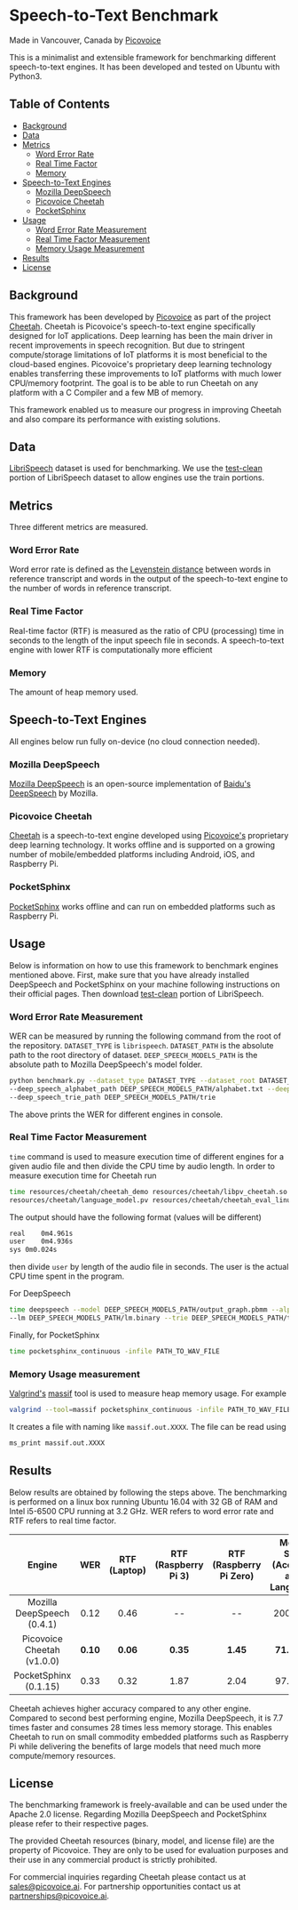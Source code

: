 # Speech-to-Text Benchmark

Made in Vancouver, Canada by [Picovoice](https://picovoice.ai)

This is a minimalist and extensible framework for benchmarking different speech-to-text engines. It has been developed
and tested on Ubuntu with Python3.

## Table of Contents

* [Background](#background)
* [Data](#data)
* [Metrics](#metrics)
    * [Word Error Rate](#word-error-rate)
    * [Real Time Factor](#real-time-factor)
    * [Memory](#memory)
* [Speech-to-Text Engines](#speech-to-text-engines)
    * [Mozilla DeepSpeech](#mozilla-deepspeech)
    * [Picovoice Cheetah](#picovoice-cheetah)
    * [PocketSphinx](#pocketsphinx)
* [Usage](#usage)
    * [Word Error Rate Measurement](#word-error-rate-measurement)
    * [Real Time Factor Measurement](#real-time-factor-measurement)
    * [Memory Usage Measurement](#memory-usage-measurement)
* [Results](#results)
* [License](#license)

## Background

This framework has been developed by [Picovoice](http://picovoice.ai/) as part of the project
[Cheetah](https://github.com/Picovoice/cheetah). Cheetah is Picovoice's speech-to-text engine specifically designed for
IoT applications. Deep learning has been the main driver in recent improvements in speech recognition. But due to
stringent compute/storage limitations of IoT platforms it is most beneficial to the cloud-based engines. Picovoice's
proprietary deep learning technology enables transferring these improvements to IoT platforms with much lower CPU/memory
footprint. The goal is to be able to run Cheetah on any platform with a C Compiler and a few MB of memory.

This framework enabled us to measure our progress in improving Cheetah and also compare its performance with existing
solutions.

## Data

[LibriSpeech](http://www.openslr.org/12/) dataset is used for benchmarking. We use the
[test-clean](http://www.openslr.org/resources/12/test-clean.tar.gz) portion of LibriSpeech dataset to allow engines use
the train portions.

## Metrics

Three different metrics are measured.

### Word Error Rate

Word error rate is defined as the [Levenstein distance](https://en.wikipedia.org/wiki/Levenshtein_distance)
between words in reference transcript and words in the output of the speech-to-text engine to the number of
words in reference transcript.

### Real Time Factor

Real-time factor (RTF) is measured as the ratio of CPU (processing) time in seconds to the length
of the input speech file in seconds. A speech-to-text engine with lower RTF is computationally more efficient

### Memory

The amount of heap memory used.

## Speech-to-Text Engines

All engines below run fully on-device (no cloud connection needed).

### Mozilla DeepSpeech

[Mozilla DeepSpeech](https://github.com/mozilla/DeepSpeech) is an open-source implementation of
[Baidu's DeepSpeech](https://arxiv.org/abs/1412.5567) by Mozilla.

### Picovoice Cheetah

[Cheetah](https://github.com/Picovoice/cheetah) is a speech-to-text engine developed using
[Picovoice's](http://picovoice.ai/) proprietary deep learning technology. It works offline and is supported on a
growing number of mobile/embedded platforms including Android, iOS, and Raspberry Pi.

### PocketSphinx

[PocketSphinx](https://github.com/cmusphinx/pocketsphinx) works offline and can run on embedded platforms such as
Raspberry Pi.

## Usage

Below is information on how to use this framework to benchmark engines mentioned above. First, make sure that you have
already installed DeepSpeech and PocketSphinx on your machine following instructions on their official pages. Then
download [test-clean](http://www.openslr.org/resources/12/test-clean.tar.gz) portion of LibriSpeech.

### Word Error Rate Measurement

WER can be measured by running the following command from the root of the repository. `DATASET_TYPE` is `librispeech`.
`DATASET_PATH` is the absolute path to the root directory of dataset. `DEEP_SPEECH_MODELS_PATH` is the absolute path
to Mozilla DeepSpeech's model folder.

```bash
python benchmark.py --dataset_type DATASET_TYPE --dataset_root DATASET_PATH --deep_speech_model_path DEEP_SPEECH_MODELS_PATH/output_graph.pbmm \
--deep_speech_alphabet_path DEEP_SPEECH_MODELS_PATH/alphabet.txt --deep_speech_language_model_path DEEP_SPEECH_MODELS_PATH/lm.binary \
--deep_speech_trie_path DEEP_SPEECH_MODELS_PATH/trie
```

The above prints the WER for different engines in console.

### Real Time Factor Measurement

`time` command is used to measure execution time of different engines for a given audio file and then divide
the CPU time by audio length. In order to measure execution time for Cheetah run

```bash
time resources/cheetah/cheetah_demo resources/cheetah/libpv_cheetah.so resources/cheetah/acoustic_model.pv \
resources/cheetah/language_model.pv resources/cheetah/cheetah_eval_linux_public.lic PATH_TO_WAV_FILE
```

The output should have the following format (values will be different)

```bash
real	0m4.961s
user	0m4.936s
sys	0m0.024s
```

then divide `user` by length of the audio file in seconds. The user is the actual CPU time spent in the program.

For DeepSpeech

```bash
time deepspeech --model DEEP_SPEECH_MODELS_PATH/output_graph.pbmm --alphabet PATH_TO_WAV_FILE DEEP_SPEECH_MODELS_PATH/alphabet.txt \
--lm DEEP_SPEECH_MODELS_PATH/lm.binary --trie DEEP_SPEECH_MODELS_PATH/trie --audio PATH_TO_WAV_FILE
```

Finally, for PocketSphinx

```bash
time pocketsphinx_continuous -infile PATH_TO_WAV_FILE
```

### Memory Usage measurement

[Valgrind's](http://valgrind.org/) [massif](http://valgrind.org/docs/manual/ms-manual.html) tool is used to measure
heap memory usage. For example

```bash
valgrind --tool=massif pocketsphinx_continuous -infile PATH_TO_WAV_FILE
```

It creates a file with naming like `massif.out.XXXX`. The file can be read using

```bash
ms_print massif.out.XXXX
```

## Results

Below results are obtained by following the steps above. The benchmarking is performed on a linux box running
Ubuntu 16.04 with 32 GB of RAM and Intel i5-6500 CPU running at 3.2 GHz. WER refers to word error rate and RTF refers to
real time factor.

| Engine | WER | RTF (Laptop) | RTF (Raspberry Pi 3) | RTF (Raspberry Pi Zero) | Model Size (Acoustic and Language) |
:---:|:---:|:---:|:---:|:---:|:---:
Mozilla DeepSpeech (0.4.1) | 0.12 | 0.46  | -- | -- | 2000 MB |
Picovoice Cheetah (v1.0.0) | **0.10** | **0.06** | **0.35** | **1.45** | **71.3 MB** |
PocketSphinx (0.1.15) | 0.33 | 0.32 | 1.87 | 2.04 | 97.8 MB |

Cheetah achieves higher accuracy compared to any other engine. Compared to second best performing engine,
Mozilla DeepSpeech, it is 7.7 times faster and consumes 28 times less memory storage. This enables Cheetah to run on small
commodity embedded platforms such as Raspberry Pi while delivering the benefits of large models that need much more
compute/memory resources.

## License

The benchmarking framework is freely-available and can be used under the Apache 2.0 license. Regarding Mozilla DeepSpeech
and PocketSphinx please refer to their respective pages.

The provided Cheetah resources (binary, model, and license file) are the property of Picovoice. They are
only to be used for evaluation purposes and their use in any commercial product is strictly prohibited.

For commercial inquiries regarding Cheetah please contact us at sales@picovoice.ai. For
partnership opportunities contact us at partnerships@picovoice.ai.
